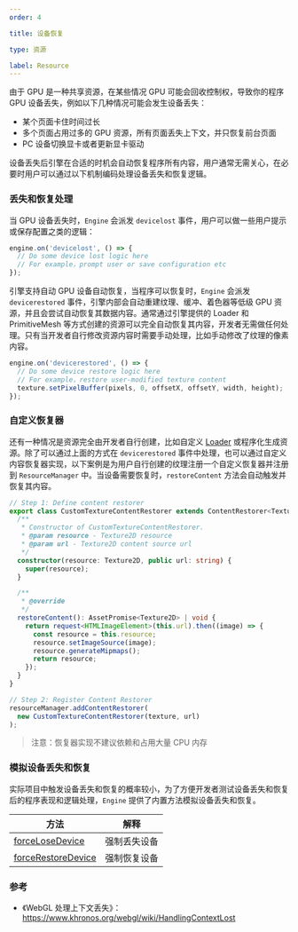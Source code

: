 ```yaml
---
order: 4

title: 设备恢复

type: 资源

label: Resource
---
```


由于 GPU 是一种共享资源，在某些情况 GPU 可能会回收控制权，导致你的程序 GPU 设备丢失，例如以下几种情况可能会发生设备丢失：

- 某个页面卡住时间过长
- 多个页面占用过多的 GPU 资源，所有页面丢失上下文，并只恢复前台页面
- PC 设备切换显卡或者更新显卡驱动

设备丢失后引擎在合适的时机会自动恢复程序所有内容，用户通常无需关心，在必要时用户可以通过以下机制编码处理设备丢失和恢复逻辑。

### 丢失和恢复处理

当 GPU 设备丢失时，`Engine` 会派发 `devicelost` 事件，用户可以做一些用户提示或保存配置之类的逻辑：

```typescript
engine.on('devicelost', () => {
  // Do some device lost logic here
  // For example，prompt user or save configuration etc
});
```

引擎支持自动 GPU 设备自动恢复，当程序可以恢复时，`Engine` 会派发 `devicerestored` 事件，引擎内部会自动重建纹理、缓冲、着色器等低级 GPU 资源，并且会尝试自动恢复其数据内容。通常通过引擎提供的 Loader 和 PrimitiveMesh 等方式创建的资源可以完全自动恢复其内容，开发者无需做任何处理。只有当开发者自行修改资源内容时需要手动处理，比如手动修改了纹理的像素内容。

```typescript
engine.on('devicerestored', () => {
  // Do some device restore logic here
  // For example，restore user-modified texture content
  texture.setPixelBuffer(pixels, 0, offsetX, offsetY, width, height);
});
```

### 自定义恢复器

还有一种情况是资源完全由开发者自行创建，比如自定义 [Loader](${docs}resource-manager) 或程序化生成资源。除了可以通过上面的方式在 `devicerestored` 事件中处理，也可以通过自定义内容恢复器实现，以下案例是为用户自行创建的纹理注册一个自定义恢复器并注册到 `ResourceManager` 中。当设备需要恢复时，`restoreContent` 方法会自动触发并恢复其内容。

```typescript
// Step 1: Define content restorer
export class CustomTextureContentRestorer extends ContentRestorer<Texture2D> {
  /**
   * Constructor of CustomTextureContentRestorer.
   * @param resource - Texture2D resource
   * @param url - Texture2D content source url
   */
  constructor(resource: Texture2D, public url: string) {
    super(resource);
  }

  /**
   * @override
   */
  restoreContent(): AssetPromise<Texture2D> | void {
    return request<HTMLImageElement>(this.url).then((image) => {
      const resource = this.resource;
      resource.setImageSource(image);
      resource.generateMipmaps();
      return resource;
    });
  }
}

// Step 2: Register Content Restorer
resourceManager.addContentRestorer(
  new CustomTextureContentRestorer(texture, url)
);
```

> 注意：恢复器实现不建议依赖和占用大量 CPU 内存

### 模拟设备丢失和恢复

实际项目中触发设备丢失和恢复的概率较小，为了方便开发者测试设备丢失和恢复后的程序表现和逻辑处理，`Engine` 提供了内置方法模拟设备丢失和恢复。

| 方法                                                       | 解释         |
| ---------------------------------------------------------- | ------------ |
| [forceLoseDevice](${api}core/Engine#forceLoseDevice)       | 强制丢失设备 |
| [forceRestoreDevice](${api}core/Engine#forceRestoreDevice) | 强制恢复设备 |

### 参考

- 《WebGL 处理上下文丢失》：https://www.khronos.org/webgl/wiki/HandlingContextLost
